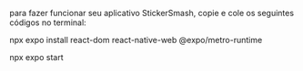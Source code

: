 para fazer funcionar seu aplicativo StickerSmash, copie e cole os seguintes códigos no terminal:

npx expo install react-dom react-native-web @expo/metro-runtime

npx expo start